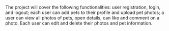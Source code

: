 The project will cover the following functionalities: user registration, login, and logout; each user can add pets to their profile and upload pet photos; a user can view all photos of pets, open details, can like and comment on a photo. Each user can edit and delete their photos and pet information.
